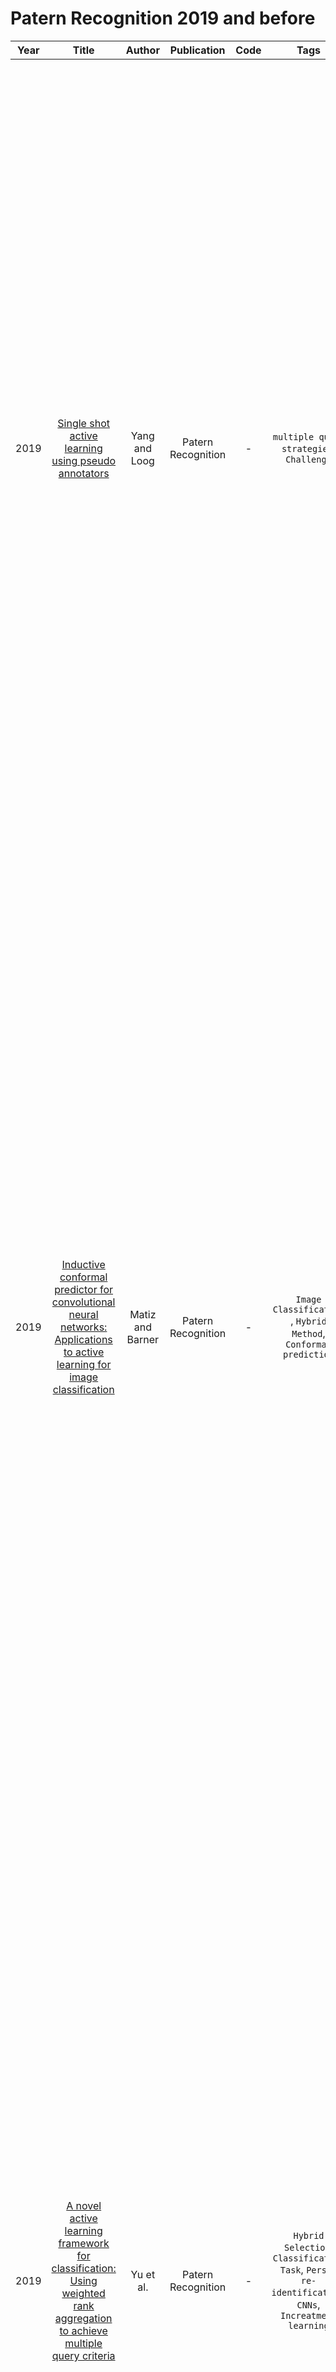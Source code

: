# Patern Recognition 2019 and before

| Year |                                                                                                Title                                                                                                 |      Author      |    Publication     | Code | Tags | Notes | Datasets|
|:----:|:----------------------------------------------------------------------------------------------------------------------------------------------------------------------------------------------------:|:----------------:|:------------------:|:----:|:----:|:-----:|:-----:|
| 2019 |                                    [Single shot active learning using pseudo annotators](https://www.sciencedirect.com/science/article/abs/pii/S0031320318304485)                                    |  Yang and Loog   | Patern Recognition |  -   |   `multiple query strategies`,  `Challenge`  |    (1) To the best of our knowledge, this is the first work to analyze and induct the existing MQCAL method with different integration criteria strategies. (2) This is also the first work to implement the MQCAL method by introducing weighted rank aggregation approaches, and the proposed framework may inspire future AL. (3) We present a mechanism that allows for a dynamic and self-adaptive tradeoff between any number and kind of involved SQC in a unified  system by introducing the BVSB strategy. (4) We summarize basic rules for the use of our RMQCAL. The potentially best combination of involved SQC and rank aggregation approaches is also found from experimental comparative results. (5) Several comparative experiments are conducted to prove the effectiveness of the proposed RMQCAL method in many public data sets  | `binary classification problems through the UCI Repository` |
| 2019 | [Inductive conformal predictor for convolutional neural networks: Applications to active learning for image classification](https://www.sciencedirect.com/science/article/abs/pii/S003132031930055X) | Matiz and Barner | Patern Recognition |  -   |   `Image Classification` , `Hybrid Method`,  `Conformal prediction`  |   Conformal prediction uses the degree of strangeness (nonconformity) of data instances to determine the confidence values of new predictions. We propose an inductive conformal predictor for convolutional neural networks (CNNs), referring to it as ICP-CNN, which uses a novel nonconformity measure that produces reliable confidence values. Furthermore, ICP-CNN is used to improve classification performance through active learning, selecting instances from an unlabeled pool based on the evaluation of three cri- teria: informativeness, diversity, and information density. Distance metric learning is employed to mea- sure diversity, using a similarity measure that adapts to the database being used. Moreover, information density is considered to filter outliers. Experiments conducted on face and object recognition databases demonstrate that ICP-CNN improves the classification performance of CNNs, outperforming previously proposed active learning techniques, while producing reliable confidence values.    |  YaleB database, AR Database, Caltech101｜
| 2019 | [A novel active learning framework for classification: Using weighted rank aggregation to achieve multiple query criteria](https://www.sciencedirect.com/science/article/abs/pii/S0031320319301372)  |    Yu et al.     | Patern Recognition |  -   |  `Hybrid Selection`, `Classification Task`, `Person re-identification`, `CNNs`, `Increatment learning`     |   Annotating a large-scale image dataset is very tedious, yet necessary for training person re-identification (re-ID) models. To alleviate such a problem, we present an active redundancy reduction (ARR) framework via training an effective re-ID model with the least labeling efforts. The proposed ARR framework actively selects informative and diverse samples for annotation by estimating their uncertainty and intra-diversity, thus it can significantly reduce the annotation workload. Moreover, we propose a computer-assisted iden- tity recommendation module embedded in the ARR framework to help human annotators to rapidly and accurately label the selected samples. Extensive experiments were carried out on several public re-ID datasets to demonstrate the existence of data redundancy. Experimental results indicate that our method can reduce 57%, 63%, and 49% annotation efforts on the Market1501, MSMT17, and CUHK03, respectively, while maximizing the performance of the re-ID model.    |  Market1501, MSMT17, and CUHK03 |
